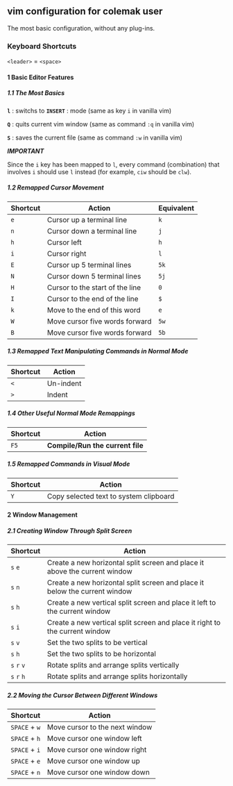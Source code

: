 ## vim configuration for colemak user
The most basic configuration, without any plug-ins.
### Keyboard Shortcuts
`<leader>` = `<space>`
#### 1 Basic Editor Features
##### 1.1 The Most Basics
**`l`** : switchs to **`INSERT`** : mode (same as key `i` in vanilla vim)

**`Q`** : quits current vim window (same as command `:q` in vanilla vim)

**`S`** : saves the current file (same as command `:w` in vanilla vim)

**_IMPORTANT_**

  Since the `i` key has been mapped to `l`, every command (combination) that involves `i` should use `l` instead (for example, `ciw` should be `clw`).

##### 1.2 Remapped Cursor Movement
| Shortcut   | Action                                                    | Equivalent |
|------------|-----------------------------------------------------------|------------|
| `e`        | Cursor up a terminal line                                 | `k`        |
| `n`        | Cursor down a terminal line                               | `j`        |
| `h`        | Cursor left                                               | `h`        |
| `i`        | Cursor right                                              | `l`        |
| `E`        | Cursor up 5 terminal lines                                | `5k`       |
| `N`        | Cursor down 5 terminal lines                              | `5j`       |
| `H`        | Cursor to the start of the line                           | `0`        |
| `I`        | Cursor to the end of the line                             | `$`        |
| `k`        | Move to the end of this word                              | `e`        |
| `W`        | Move cursor five words forward                            | `5w`       |
| `B`        | Move cursor five words forward                            | `5b`       |

##### 1.3 Remapped Text Manipulating Commands in Normal Mode
| Shortcut        | Action                                |
|-----------------|---------------------------------------|
| `<`             | Un-indent                             |
| `>`             | Indent                                |

##### 1.4 Other Useful Normal Mode Remappings
| Shortcut        | Action                                         |
|-----------------|------------------------------------------------|
| `F5`             | **Compile/Run the current file**              |

##### 1.5 Remapped Commands in Visual Mode
| Shortcut        | Action                                 |
|-----------------|----------------------------------------|
| `Y`             | Copy selected text to system clipboard |


#### 2 Window Management
##### 2.1 Creating Window Through Split Screen
| Shortcut    | Action                                                                      |
|-------------|-----------------------------------------------------------------------------|
| `s` `e`     | Create a new horizontal split screen and place it above the current window  |
| `s` `n`     | Create a new horizontal split screen and place it below the current window  |
| `s` `h`     | Create a new vertical split screen and place it left to the current window  |
| `s` `i`     | Create a new vertical split screen and place it right to the current window |
| `s` `v`     | Set the two splits to be vertical                                           |
| `s` `h`     | Set the two splits to be horizontal                                         |
| `s` `r` `v` | Rotate splits and arrange splits vertically                                 |
| `s` `r` `h` | Rotate splits and arrange splits horizontally                               |

##### 2.2 Moving the Cursor Between Different Windows
| Shortcut      | Action                         |
|---------------|--------------------------------|
| `SPACE` + `w` | Move cursor to the next window |
| `SPACE` + `h` | Move cursor one window left    |
| `SPACE` + `i` | Move cursor one window right   |
| `SPACE` + `e` | Move cursor one window up      |
| `SPACE` + `n` | Move cursor one window down    |
